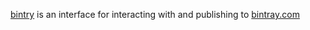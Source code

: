 [bintry](https://github.com/sbt/bintry) is an interface for interacting with and publishing to [bintray.com](https://bintray.com/)
